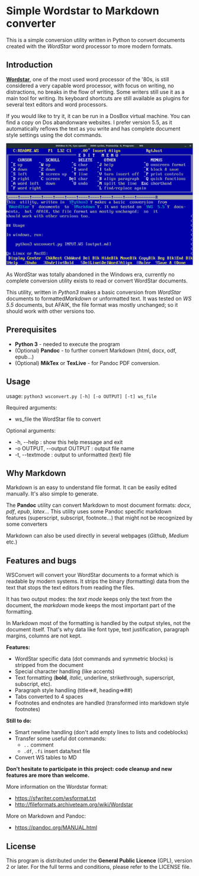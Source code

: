 # Simple Wordstar to Markdown converter

This is a simple conversion utility written in Python to convert documents created with the *WordStar* word processor to more modern formats.

## Introduction

 [**Wordstar**](https://en.wikipedia.org/wiki/WordStar), one of the most used word processor of the '80s, is still considered a very capable word processor, with focus on writing, no distractions, no breaks in the flow of writing. Some writers still use it as a main tool for writing. Its keyboard shortcuts are still available as plugins for several text editors and word processors.

If you would like to try it, it can be run in a DosBox virtual machine. You can find a copy on Dos abandonware websites. I prefer version 5.5, as it automatically reflows the text as you write and has complete document style settings using the dot commands.

![WordStar interface](wordstar.jpg)

As WordStar was totally abandoned in the Windows era, currently no complete conversion utility exists to read or convert WordStar documents.

This utility, written in *Python3* makes a basic conversion from *WordStar* documents to formatted*Markdown* or unformatted text. It was tested on *WS 5.5* documents, but AFAIK, the file format was mostly unchanged; so it should work with other versions too.

## Prerequisites

- **Python 3** - needed to execute the program
- (Optional) **Pandoc** - to further convert Markdown (html, docx, odf, epub...)
- (Optional) **MikTex** or **TexLive** - for Pandoc PDF conversion.

## Usage

usage: `python3 wsconvert.py [-h] [-o OUTPUT] [-t] ws_file`

Required arguments:
- ws_file               the WordStar file to convert

Optional arguments:
- -h, --help : show this help message and exit
- -o OUTPUT, --output OUTPUT : output file name
- -t, --textmode : output to unformatted (text) file

## Why Markdown

Markdown is an easy to understand file format. It can be easily edited manually. It's also simple to generate.

The **Pandoc** utility can convert Markdown to most document formats: *docx*, *pdf*, *epub*, *latex*... This utility uses some Pandoc specific markdown features (superscript, subscript, footnote...) that might not be recognized by some converters

Markdown can also be used directly in several webpages (*Github*, *Medium* etc.)

## Features and bugs

WSConvert will convert your WordStar documents to a format which is readable by modern systems. It strips the binary (formatting) data from the text that stops the text editors from reading the files.

It has two output modes: the *text mode* keeps only the text from the document, the *markdown* mode keeps the most important part of the formatting.

In Markdown most of the formatting is handled by the output styles, not the document itself. That's why data like font type, text justification, paragraph margins, columns are not kept.

**Features:**

- WordStar specific data (dot commands and symmetric blocks) is stripped from the document
- Special character handling (like accents)
- Text formatting (**bold**, *italic*, underline, strikethrough, superscript, subscript, etc).
- Paragraph style handling (title=>#, heading=>##)
- Tabs converted to 4 spaces
- Footnotes and endnotes are handled (transformed into markdown style footnotes)

**Still to do:**

- Smart newline handling (don't add empty lines to lists and codeblocks)
- Transfer some useful dot commands:
    - `..` comment
    - `.df`, `.fi` insert data/text file
- Convert WS tables to MD

**Don't hesitate to participate in this project: code cleanup and new features are more than welcome.**

More information on the Wordstar format:
- https://sfwriter.com/wsformat.txt
- http://fileformats.archiveteam.org/wiki/Wordstar

More on Markdown and Pandoc:
- https://pandoc.org/MANUAL.html

## License

This program is distributed under the **General Public Licence** (GPL), version 2 or later. For the full terms and conditions, please refer to the LICENSE file.
